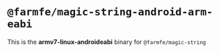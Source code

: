 # `@farmfe/magic-string-android-arm-eabi`

This is the **armv7-linux-androideabi** binary for `@farmfe/magic-string`
